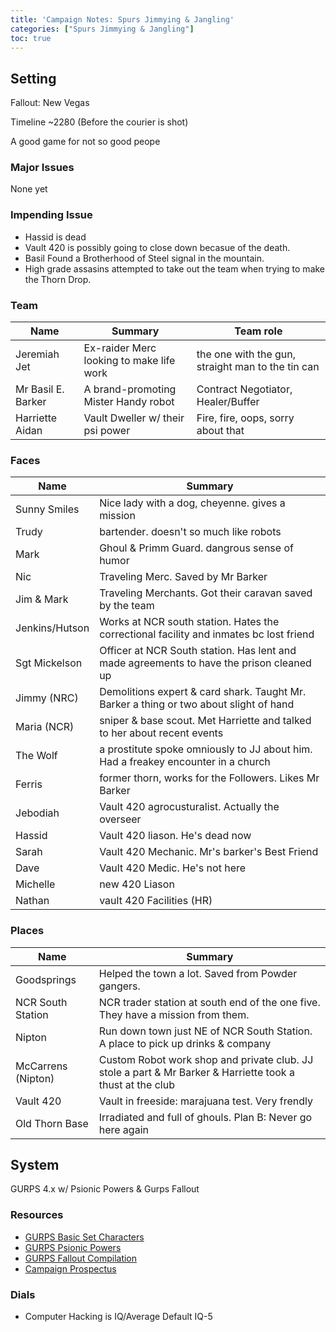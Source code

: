 ```yaml
---
title: 'Campaign Notes: Spurs Jimmying & Jangling'
categories: ["Spurs Jimmying & Jangling"]
toc: true
---
```


## Setting

Fallout: New Vegas

Timeline ~2280 (Before the courier is shot)

A good game for not so good peope

### Major Issues

None yet

### Impending Issue

- Hassid is dead
- Vault 420 is possibly going to close down becasue of the death.
- Basil Found a Brotherhood of Steel signal in the mountain.
- High grade assasins attempted to take out the team when trying to make the Thorn Drop.

### Team

Name               | Summary                                  | Team role
---                | ---                                      | ---
Jeremiah Jet       | Ex-raider Merc looking to make life work | the one with the gun, straight man to the tin can
Mr Basil E. Barker | A brand-promoting Mister Handy robot     | Contract Negotiator, Healer/Buffer
Harriette Aidan    | Vault Dweller w/ their psi power         | Fire, fire, oops, sorry about that

### Faces

Name           | Summary
---            | ---
Sunny Smiles   | Nice lady with a dog, cheyenne. gives a mission
Trudy          | bartender. doesn't so much like robots
Mark           | Ghoul & Primm Guard. dangrous sense of humor
Nic            | Traveling Merc. Saved by Mr Barker
Jim & Mark     | Traveling Merchants. Got their caravan saved by the team
Jenkins/Hutson | Works at NCR south station. Hates the correctional facility and inmates bc lost friend
Sgt Mickelson  | Officer at NCR South station. Has lent and made agreements to have the prison cleaned up
Jimmy (NRC)    | Demolitions expert & card shark. Taught Mr. Barker a thing or two about slight of hand
Maria (NCR)    | sniper & base scout. Met Harriette and talked to her about recent events
The Wolf       | a prostitute spoke omniously to JJ about him. Had a freakey encounter in a church
Ferris         | former thorn, works for the Followers. Likes Mr Barker
Jebodiah       | Vault 420 agrocusturalist. Actually the overseer
Hassid         | Vault 420 liason. He's dead now
Sarah          | Vault 420 Mechanic. Mr's barker's Best Friend
Dave           | Vault 420 Medic. He's not here
Michelle       | new 420 Liason
Nathan         | vault 420 Facilities (HR)

### Places

Name               | Summary
---                | ---
Goodsprings        | Helped the town a lot. Saved from Powder gangers.
NCR South Station  | NCR trader station at south end of the one five. They have a mission from them.
Nipton             | Run down town just NE of NCR South Station. A place to pick up drinks & company
McCarrens (Nipton) | Custom Robot work shop and private club. JJ stole a part & Mr Barker & Harriette took a thust at the club
Vault 420          | Vault in freeside: marajuana test. Very frendly
Old Thorn Base     | Irradiated and full of ghouls. Plan B: Never go here again

## System

GURPS 4.x w/ Psionic Powers & Gurps Fallout

### Resources

- [GURPS Basic Set Characters](http://www.sjgames.com/gurps/books/Basic/)
- [GURPS Psionic Powers](http://www.sjgames.com/gurps/books/psionicpowers/)
- [GURPS Fallout Compilation](http://gurps.fallout.free.fr/)
- [Campaign Prospectus](/pdf/2017/SJJ-Campaign-Prospectus.pdf)

### Dials

- Computer Hacking is IQ/Average Default IQ-5
